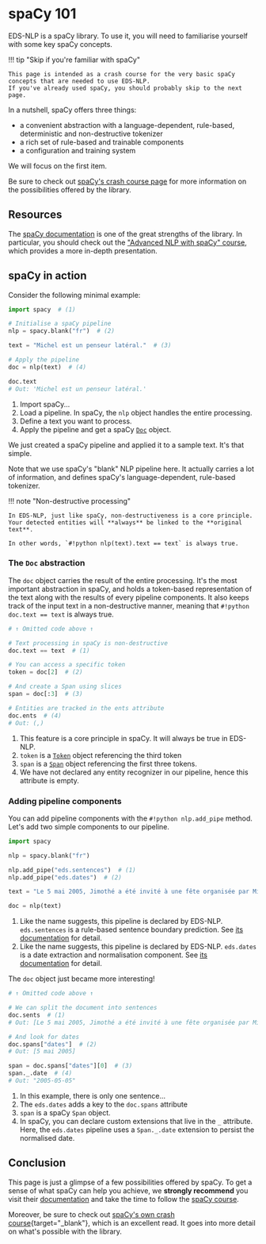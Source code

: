 # spaCy 101

EDS-NLP is a spaCy library. To use it, you will need to familiarise yourself with some key spaCy concepts.

!!! tip "Skip if you're familiar with spaCy"

    This page is intended as a crash course for the very basic spaCy concepts that are needed to use EDS-NLP.
    If you've already used spaCy, you should probably skip to the next page.

In a nutshell, spaCy offers three things:

- a convenient abstraction with a language-dependent, rule-based, deterministic and non-destructive tokenizer
- a rich set of rule-based and trainable components
- a configuration and training system

We will focus on the first item.

Be sure to check out [spaCy's crash course page](https://spacy.io/usage/spacy-101) for more information on the possibilities offered by the library.

## Resources

The [spaCy documentation](https://spacy.io/) is one of the great strengths of the library.
In particular, you should check out the ["Advanced NLP with spaCy" course](https://course.spacy.io/en/),
which provides a more in-depth presentation.

## spaCy in action

Consider the following minimal example:

```python
import spacy  # (1)

# Initialise a spaCy pipeline
nlp = spacy.blank("fr")  # (2)

text = "Michel est un penseur latéral."  # (3)

# Apply the pipeline
doc = nlp(text)  # (4)

doc.text
# Out: 'Michel est un penseur latéral.'
```

1.  Import spaCy...
2.  Load a pipeline. In spaCy, the `nlp` object handles the entire processing.
3.  Define a text you want to process.
4.  Apply the pipeline and get a spaCy [`Doc`](https://spacy.io/api/doc) object.

We just created a spaCy pipeline and applied it to a sample text. It's that simple.

Note that we use spaCy's "blank" NLP pipeline here.
It actually carries a lot of information,
and defines spaCy's language-dependent, rule-based tokenizer.

!!! note "Non-destructive processing"

    In EDS-NLP, just like spaCy, non-destructiveness is a core principle.
    Your detected entities will **always** be linked to the **original text**.

    In other words, `#!python nlp(text).text == text` is always true.

### The `Doc` abstraction

The `doc` object carries the result of the entire processing.
It's the most important abstraction in spaCy,
and holds a token-based representation of the text along with the results of every pipeline components.
It also keeps track of the input text in a non-destructive manner, meaning that
`#!python doc.text == text` is always true.

```python
# ↑ Omitted code above ↑

# Text processing in spaCy is non-destructive
doc.text == text  # (1)

# You can access a specific token
token = doc[2]  # (2)

# And create a Span using slices
span = doc[:3]  # (3)

# Entities are tracked in the ents attribute
doc.ents  # (4)
# Out: (,)
```

1.  This feature is a core principle in spaCy. It will always be true in EDS-NLP.
2.  `token` is a [`Token`](https://spacy.io/api/token) object referencing the third token
3.  `span` is a [`Span`](https://spacy.io/api/span) object referencing the first three tokens.
4.  We have not declared any entity recognizer in our pipeline, hence this attribute is empty.

### Adding pipeline components

You can add pipeline components with the `#!python nlp.add_pipe` method. Let's add two simple components to our pipeline.

```python hl_lines="5-6"
import spacy

nlp = spacy.blank("fr")

nlp.add_pipe("eds.sentences")  # (1)
nlp.add_pipe("eds.dates")  # (2)

text = "Le 5 mai 2005, Jimothé a été invité à une fête organisée par Michel."

doc = nlp(text)
```

1. Like the name suggests, this pipeline is declared by EDS-NLP.
   `eds.sentences` is a rule-based sentence boundary prediction.
   See [its documentation](../pipelines/core/sentences.md) for detail.
2. Like the name suggests, this pipeline is declared by EDS-NLP.
   `eds.dates` is a date extraction and normalisation component.
   See [its documentation](../pipelines/misc/dates.md) for detail.

The `doc` object just became more interesting!

```python
# ↑ Omitted code above ↑

# We can split the document into sentences
doc.sents  # (1)
# Out: [Le 5 mai 2005, Jimothé a été invité à une fête organisée par Michel.]

# And look for dates
doc.spans["dates"]  # (2)
# Out: [5 mai 2005]

span = doc.spans["dates"][0]  # (3)
span._.date  # (4)
# Out: "2005-05-05"
```

1. In this example, there is only one sentence...
2. The `eds.dates` adds a key to the `doc.spans` attribute
3. `span` is a spaCy `Span` object.
4. In spaCy, you can declare custom extensions that live in the `_` attribute.
   Here, the `eds.dates` pipeline uses a `Span._.date` extension to persist the normalised date.

## Conclusion

This page is just a glimpse of a few possibilities offered by spaCy. To get a sense of what spaCy can help you achieve,
we **strongly recommend** you visit their [documentation](https://spacy.io/)
and take the time to follow the [spaCy course](https://course.spacy.io/en/).

Moreover, be sure to check out [spaCy's own crash course](https://spacy.io/usage/spacy-101){target="\_blank"}, which is an excellent read.
It goes into more detail on what's possible with the library.
